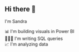 ## Hi there 👋

I'm Sandra 
<!--
**sandrakwiat/sandrakwiat** is a ✨ _special_ ✨ repository because its `README.md` (this file) appears on your GitHub profile.

Here are some ideas to get you started:

- 🔭 I’m currently working on ...
- 🌱 I’m currently learning ...
- 👯 I’m looking to collaborate on ...
- 🤔 I’m looking for help with ...
- 💬 Ask me about ...
- 📫 How to reach me: ...
- 😄 Pronouns: ...
- ⚡ Fun fact: ...
-->

📊 I'm building visuals in Power BI</br>
👩🏻‍💻 I'm writing SQL queries</br>
📈 I'm analyzing data</br>
